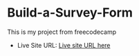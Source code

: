 # Build-a-Survey-Form
This is my project from freecodecamp

- Live Site URL: [Live site URL here](https://nurularifin83.github.io/Build-a-Survey-Form/)


